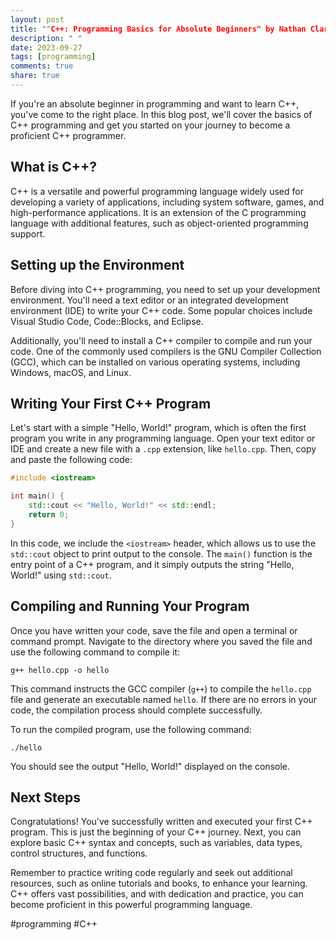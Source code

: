```yaml
---
layout: post
title: ""C++: Programming Basics for Absolute Beginners" by Nathan Clark"
description: " "
date: 2023-09-27
tags: [programming]
comments: true
share: true
---
```


If you're an absolute beginner in programming and want to learn C++, you've come to the right place. In this blog post, we'll cover the basics of C++ programming and get you started on your journey to become a proficient C++ programmer.

## What is C++?

C++ is a versatile and powerful programming language widely used for developing a variety of applications, including system software, games, and high-performance applications. It is an extension of the C programming language with additional features, such as object-oriented programming support.

## Setting up the Environment

Before diving into C++ programming, you need to set up your development environment. You'll need a text editor or an integrated development environment (IDE) to write your C++ code. Some popular choices include Visual Studio Code, Code::Blocks, and Eclipse.

Additionally, you'll need to install a C++ compiler to compile and run your code. One of the commonly used compilers is the GNU Compiler Collection (GCC), which can be installed on various operating systems, including Windows, macOS, and Linux.

## Writing Your First C++ Program

Let's start with a simple "Hello, World!" program, which is often the first program you write in any programming language. Open your text editor or IDE and create a new file with a `.cpp` extension, like `hello.cpp`. Then, copy and paste the following code:

```cpp
#include <iostream>

int main() {
    std::cout << "Hello, World!" << std::endl;
    return 0;
}
```

In this code, we include the `<iostream>` header, which allows us to use the `std::cout` object to print output to the console. The `main()` function is the entry point of a C++ program, and it simply outputs the string "Hello, World!" using `std::cout`.

## Compiling and Running Your Program

Once you have written your code, save the file and open a terminal or command prompt. Navigate to the directory where you saved the file and use the following command to compile it:

```
g++ hello.cpp -o hello
```

This command instructs the GCC compiler (`g++`) to compile the `hello.cpp` file and generate an executable named `hello`. If there are no errors in your code, the compilation process should complete successfully.

To run the compiled program, use the following command:

```
./hello
```

You should see the output "Hello, World!" displayed on the console.

## Next Steps

Congratulations! You've successfully written and executed your first C++ program. This is just the beginning of your C++ journey. Next, you can explore basic C++ syntax and concepts, such as variables, data types, control structures, and functions.

Remember to practice writing code regularly and seek out additional resources, such as online tutorials and books, to enhance your learning. C++ offers vast possibilities, and with dedication and practice, you can become proficient in this powerful programming language.

#programming #C++